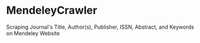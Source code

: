 # MendeleyCrawler
Scraping Journal's Title, Author(s), Publisher, ISSN, Abstract, and Keywords on Mendeley Website
